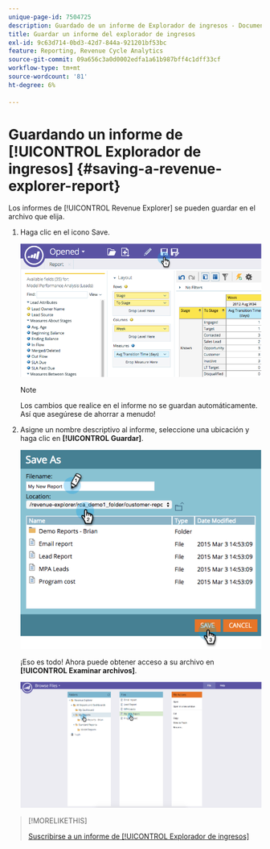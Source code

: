 ```yaml
---
unique-page-id: 7504725
description: Guardado de un informe de Explorador de ingresos - Documentos de Marketo - Documentación del producto
title: Guardar un informe del explorador de ingresos
exl-id: 9c63d714-0bd3-42d7-844a-921201bf53bc
feature: Reporting, Revenue Cycle Analytics
source-git-commit: 09a656c3a0d0002edfa1a61b987bff4c1dff33cf
workflow-type: tm+mt
source-wordcount: '81'
ht-degree: 6%

---
```


# Guardando un informe de [!UICONTROL Explorador de ingresos] {#saving-a-revenue-explorer-report}

Los informes de [!UICONTROL Revenue Explorer] se pueden guardar en el archivo que elija.

1. Haga clic en el icono Save.

   ![](assets/image2015-3-25-17-3a8-3a49.png)

   >[!NOTE]
   >
   >Los cambios que realice en el informe no se guardan automáticamente. Así que asegúrese de ahorrar a menudo!

1. Asigne un nombre descriptivo al informe, seleccione una ubicación y haga clic en **[!UICONTROL Guardar]**.

   ![](assets/image2015-3-26-13-3a30-3a33.png)

   ¡Eso es todo! Ahora puede obtener acceso a su archivo en **[!UICONTROL Examinar archivos]**.

   ![](assets/image2015-3-27-11-3a32-3a51.png)

>[!MORELIKETHIS]
>
>[Suscribirse a un informe de [!UICONTROL Explorador de ingresos]](/help/marketo/product-docs/reporting/revenue-cycle-analytics/revenue-explorer/subscribe-to-a-revenue-explorer-report.md)
